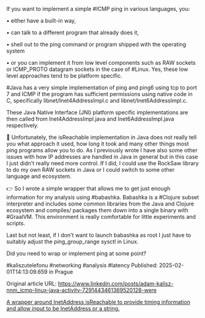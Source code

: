 If you want to implement a simple #ICMP ping in various languages, you:

• either have a built-in way,

• can talk to a different program that already does it,

• shell out to the ping command or program shipped with the operating system

• or you can implement it from low level components such as RAW sockets or ICMP_PROTO datagram sockets in the case of #Linux. Yes, these low level approaches tend to be platform specific.


#Java has a very simple implementation of ping and ping6 using tcp to port 7 and ICMP if the program has sufficient permissions using native code in C, specifically libnet/Inet4AddressImpl.c and libnet/Inet6AddressImpl.c.

These Java Native Interface (JNI) platform specific implementations are then called from Inet4AddressImpl.java and Inet6AddressImpl.java respectively.


🤨 Unfortunately, the isReachable implementation in Java does not really tell you what approach it used, how long it took and many other things most ping programs allow you to do. As I previously wrote I have also some other issues with how IP addresses are handled in Java in general but in this case I just didn't really need more control. If I did, I could use the RockSaw library to do my own RAW sockets in Java or I could switch to some other language and ecosystem.


👉 So I wrote a simple wrapper that allows me to get just enough information for my analysis using #babashka. Babashka is a #Clojure subset interpreter and includes some common libraries from the Java and Clojure ecosystem and compiles/ packages them down into a single binary with #GraalVM. This environment is really comfortable for little experiments and scripts.

Last but not least, if I don't want to launch babashka as root I just have to suitably adjust the ping_group_range sysctl in Linux.


Did you need to wrap or implement ping at some point?


#kaliszutelefonu #networking #analysis #latency
Published: 2025-02-01T14:13:09.659 in Prague

Original article URL: https://www.linkedin.com/posts/adam-kalisz-nnm_icmp-linux-java-activity-7291443461369520128-were

[A wrapper around InetAddress isReachable to provide timing information and allow input to be InetAddress or a string.](./media/clojure-isreachable-ping.png)